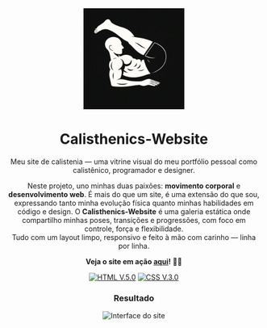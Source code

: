<div align="center">

<img src="src/images/forearm-manna-icon.png" width="200px" alt="Forearm Manna Icon">

# Calisthenics-Website

Meu site de calistenia — uma vitrine visual do meu portfólio pessoal como calistênico, programador e designer.

Neste projeto, uno minhas duas paixões: **movimento corporal** e **desenvolvimento web**. É mais do que um site, é uma extensão do que sou, expressando tanto minha evolução física quanto minhas habilidades em código e design.
O **Calisthenics-Website** é uma galeria estática onde compartilho minhas poses, transições e progressões, com foco em controle, força e flexibilidade.  
Tudo com um layout limpo, responsivo e feito à mão com carinho — linha por linha.

**Veja o site em ação [aqui](https://abelarduu.github.io/Calisthenics-Portfolio/)!** 💪📸

[![HTML V.5.0](https://img.shields.io/badge/HTML-E34F26?style=for-the-badge&logo=html5&logoColor=white)](https://developer.mozilla.org/en-US/docs/Web/HTML)
[![CSS V.3.0](https://img.shields.io/badge/CSS-1572B6?style=for-the-badge&logo=css3&logoColor=white)](https://developer.mozilla.org/en-US/docs/Web/CSS)

### Resultado
![Interface do site](src/images/interface.gif)
</div>
